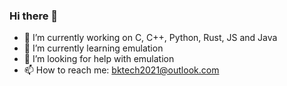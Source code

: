 ### Hi there 👋

- 🔭 I’m currently working on C, C++, Python, Rust, JS and Java
- 🌱 I’m currently learning emulation
- 🤔 I’m looking for help with emulation
- 📫 How to reach me: bktech2021@outlook.com
